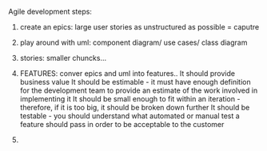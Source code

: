 Agile development steps: 

1) create an epics: large user stories as unstructured as possible = caputre
2) play around with uml: component diagram/ use cases/ class diagram 
3) stories: smaller chuncks... 

4) FEATURES: conver epics and uml into features.. 
It should provide business value
It should be estimable - it must have enough definition for the development team to provide an estimate of the work involved in implementing it
It should be small enough to fit within an iteration - therefore, if it is too big, it should be broken down further
It should be testable - you should understand what automated or manual test a feature should pass in order to be acceptable to the customer
4)